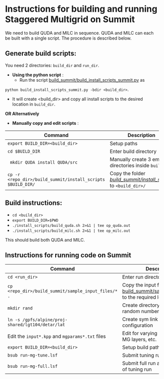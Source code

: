 # Instructions for building and running Staggered Multigrid on Summit
We need to build QUDA and MILC in sequence.  QUDA and MILC can each be built with a single script.
The procedure is described below.
## **Generate build scripts**: 
You need 2 directories: ```build_dir``` and ```run_dir```.
- **Using the python script**  :
  - Run the script [build_summit/build_install_scripts_summit.py](https://github.com/vmos1/Staggered_multigrid_build/blob/main/build_summit/build_install_scripts_summit.py) as 

`python build_install_scripts_summit.py -bdir <build_dir>`. 
  - It will create <build_dir> and copy all install scripts to the desired location in `build_dir`.

 **OR Alternatively**  
- **Manually copy and edit scripts** : 

| Command | Description | 
| -- | -- |
| `export BUILD_DIR=<build_dir>`| Setup paths |
| `cd $BUILD_DIR` | Enter build directory |
| ` mkdir QUDA install QUDA/src` | Manually create 3 empty directories inside `build_dir`  |
| `cp -r <repo_dir>/build_summit/install_scripts $BUILD_DIR/` | Copy the folder [*build_summit/install_scripts*](https://github.com/vmos1/Staggered_multigrid_build/tree/main/build_summit/install_scripts) to `<build_dir>/` |


## **Build instructions**: 
  - ```cd <build_dir>``` 
  - `export BUILD_DIR=$PWD`
  - ```./install_scripts/build_quda.sh 2>&1 | tee op_quda.out ```
  - ```./install_scripts/build_milc.sh 2>&1 | tee op_milc.out ```


This should build both QUDA and MILC. 

## Instructions for running code on Summit

| Command | Description | 
| -- | -- |
| ```cd <run_dir>``` | Enter run directory |
| ```cp <repo_dir>/build_summit/sample_input_files/* .```  | Copy the input files from [build_summit/sample_input_files](https://github.com/vmos1/Staggered_multigrid_build/tree/main/build_summit/sample_input_files) to the required location |
| ```mkdir rand``` | Create directory for storing random numbers | 
| ```ln -s /gpfs/alpine/proj-shared/lgt104/detar/lat``` | Create sym link for gauge configuration | 
| Edit the `input*.kpp` and `mgparams*.txt` files | Edit for varying local volume, MG layers, etc. | 
| `export BUILD_DIR=<build_dir>`| Setup build path |
| ```bsub run-mg-tune.lsf``` | Submit tuning run |
| ```bsub run-mg-full.lsf``` | Submit full run after completion of tuning run | 

